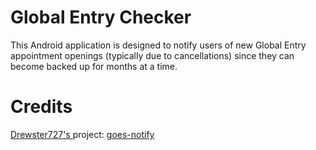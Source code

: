 # Global Entry Checker

This Android application is designed to notify users of new Global Entry appointment openings (typically due to cancellations) since they can become backed up for months at a time. 

# Credits

[Drewster727's ](https://github.com/Drewster727) project: [goes-notify](https://github.com/Drewster727/goes-notify)